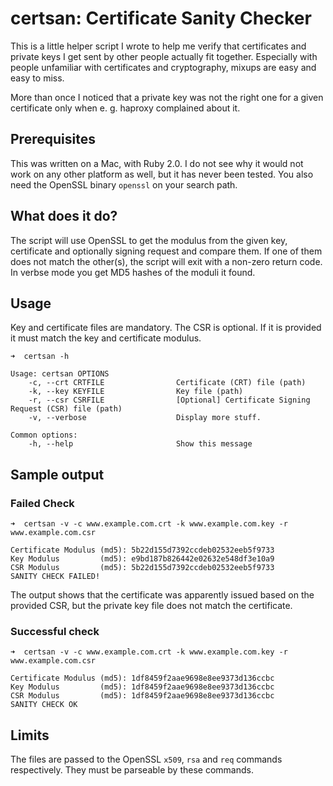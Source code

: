 # certsan: Certificate Sanity Checker

This is a little helper script I wrote to help me verify that certificates
and private keys I get sent by other people actually fit together. Especially
with people unfamiliar with certificates and cryptography, mixups are easy
and easy to miss.

More than once I noticed that a private key was not the right one for
a given certificate only when e. g. haproxy complained about it.

## Prerequisites
This was written on a Mac, with Ruby 2.0. I do not see why it would not work
on any other platform as well, but it has never been tested.
You also need the OpenSSL binary `openssl` on your search path.

## What does it do?
The script will use OpenSSL to get the modulus from the given key, certificate
and optionally signing request and compare them. If one of them does not match
the other(s), the script will exit with a non-zero return code. In verbse mode
you get MD5 hashes of the moduli it found.

## Usage
Key and certificate files are mandatory. The CSR is optional. If it is provided
it must match the key and certificate modulus.

```
➜  certsan -h
```
```
Usage: certsan OPTIONS
    -c, --crt CRTFILE                Certificate (CRT) file (path)
    -k, --key KEYFILE                Key file (path)
    -r, --csr CSRFILE                [Optional] Certificate Signing Request (CSR) file (path)
    -v, --verbose                    Display more stuff.

Common options:
    -h, --help                       Show this message
```

## Sample output

### Failed Check
```
➜  certsan -v -c www.example.com.crt -k www.example.com.key -r www.example.com.csr
```
```
Certificate Modulus (md5): 5b22d155d7392ccdeb02532eeb5f9733
Key Modulus         (md5): e9bd187b826442e02632e548df3e10a9
CSR Modulus         (md5): 5b22d155d7392ccdeb02532eeb5f9733
SANITY CHECK FAILED!
```
The output shows that the certificate was apparently issued based on the provided CSR, but
the private key file does not match the certificate.

### Successful check
```
➜  certsan -v -c www.example.com.crt -k www.example.com.key -r www.example.com.csr
```
```
Certificate Modulus (md5): 1df8459f2aae9698e8ee9373d136ccbc
Key Modulus         (md5): 1df8459f2aae9698e8ee9373d136ccbc
CSR Modulus         (md5): 1df8459f2aae9698e8ee9373d136ccbc
SANITY CHECK OK
```

## Limits
The files are passed to the OpenSSL `x509`, `rsa` and `req` commands respectively. They
must be parseable by these commands.

